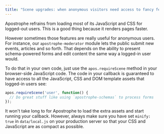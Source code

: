 ```yaml
---
title: "Scene upgrades: when anonymous visitors need access to fancy features"
---
```


Apostrophe refrains from loading most of its JavaScript and CSS for logged-out users. This is a good thing because it renders pages faster.

However sometimes those features are really useful for anonymous users. For instance, our `apostrophe-moderator` module lets the public submit new events, articles and so forth. That depends on the ability to present schema-powered forms and edit content the same way a logged-in user would.

To do that in your own code, just use the `apos.requireScene` method in your browser-side JavaScript code. The code in your callback is guaranteed to have access to all the JavaScript, CSS and DOM template assets that logged-in users see:

```javascript
apos.requireScene('user', function() {
  // Do great stuff like using `apostrophe-schemas` to process forms
});
```

It won't take long to for Apostrophe to load the extra assets and start running your callback. However, always make sure you have set `minify: true` in `data/local.js` on your production server so that your CSS and JavaScript are as compact as possible.

